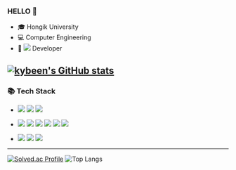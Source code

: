 ### HELLO 👋
- 🎓 Hongik University
- 💻 Computer Engineering
- 📱 <img src="https://img.shields.io/badge/iOS-000000?style=plastic&&logo=Apple&logoColor=white"/> Developer 

 
[![kybeen's GitHub stats](https://github-readme-stats.vercel.app/api?username=kybeen)](https://github.com/kybeen/github-readme-stats)
---


### 📚 Tech Stack
- <img src="https://img.shields.io/badge/Swift-F05138?style=flat&logo=Swift&logoColor=white"/> <img src="https://img.shields.io/badge/Python-3776AB?style=flat&logo=Python&logoColor=white"/> <img src="https://img.shields.io/badge/JavaScript-F7DF1E?style=flat&logo=JavaScript&logoColor=white"/>

- <img src="https://img.shields.io/badge/React-61DAFB?style=flat&logo=React&logoColor=white"/> <img src="https://img.shields.io/badge/React%20Native-61DAFB?style=flat&logo=React&logoColor=white"/> <img src="https://img.shields.io/badge/Django-092E20?style=flat&logo=Django&logoColor=white"/> <img src="https://img.shields.io/badge/scikit%20learn-F7931E?style=flat&logo=scikit-learn&logoColor=white"/> <img src="https://img.shields.io/badge/TensorFlow-FF6F00?style=flat&logo=TensorFlow&logoColor=white"/> <img src="https://img.shields.io/badge/Keras-D00000?style=flat&logo=Keras&logoColor=white"/>

- <img src="https://img.shields.io/badge/GitHub-181717?style=plastic&logo=GitHub&logoColor=white"/> <img src="https://img.shields.io/badge/Git-F05032?style=plastic&logo=Git&logoColor=white"/> <img src="https://img.shields.io/badge/Firebase-FFCA28?style=plastic&logo=Firebase&logoColor=white"/>

---

[![Solved.ac Profile](http://mazassumnida.wtf/api/generate_badge?boj=rei1998)](https://solved.ac/rei1998)
![Top Langs](https://github-readme-stats.vercel.app/api/top-langs/?username=kybeen&layout=compact&theme=tokyonight)
